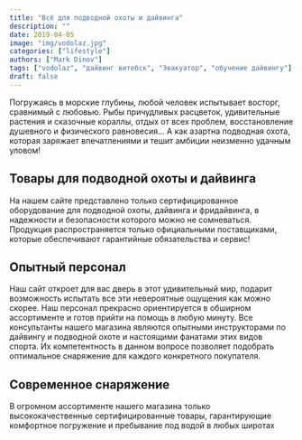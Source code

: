 ```yaml
---
title: "Всё для подводной охоты и дайвинга"
description: ""
date: 2019-04-05
image: "img/vodolaz.jpg"
categories: ["lifestyle"]
authors: ["Mark Dinov"]
tags: ["vodolaz", "дайвинг витебск", "Эвакуатор", "обучение дайвингу"]
draft: false
---
```



Погружаясь в морские глубины, любой человек испытывает восторг, сравнимый с любовью. Рыбы причудливых расцветок, удивительные растения и сказочные кораллы, отдых от всех проблем, восстановление душевного и физического равновесия… А как азартна подводная охота, которая заряжает впечатлениями и тешит амбиции неизменно удачным уловом!

## Товары для подводной охоты и дайвинга

На нашем сайте представлено только сертифицированное оборудование для подводной охоты, дайвинга и фридайвинга, в надежности и безопасности которого можно не сомневаться. Продукция распространяется только официальными поставщиками, которые обеспечивают гарантийные обязательства и сервис!

## Опытный персонал

Наш сайт откроет для вас дверь в этот удивительный мир, подарит возможность испытать все эти невероятные ощущения как можно скорее. Наш персонал прекрасно ориентируется в обширном ассортименте и готов прийти на помощь в любую минуту. Все консультанты нашего магазина являются опытными инструкторами по дайвингу и подводной охоте и настоящими фанатами этих видов спорта. Их компетентность в данном вопросе позволяет подобрать оптимальное снаряжение для каждого конкретного покупателя.

## Современное снаряжение

В огромном ассортименте нашего магазина только высококачественные сертифицированные товары, гарантирующие комфортное погружение и пребывание под водой в любых широтах
